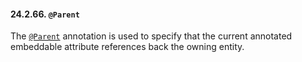 #### 24.2.66. `@Parent`

<div class="paragraph">

The [`@Parent`](https://docs.jboss.org/hibernate/orm/5.2/javadocs/org/hibernate/annotations/Parent.html) annotation is used to specify that the current annotated embeddable attribute references back the owning entity.

</div>
</div>
<div class="sect3">

